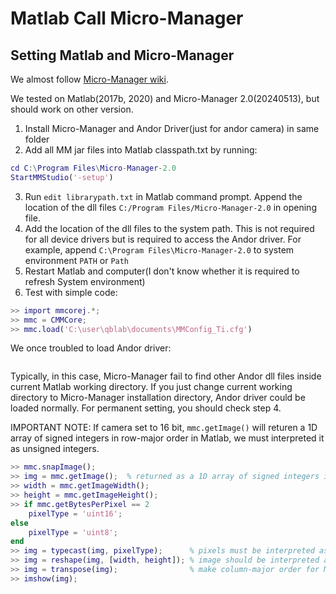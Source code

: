 # Matlab Call Micro-Manager

## Setting Matlab and Micro-Manager
We almost follow [Micro-Manager wiki](https://micro-manager.org/wiki/Matlab_Configuration).

We tested on Matlab(2017b, 2020) and Micro-Manager 2.0(20240513), but should work
on other version.

1. Install Micro-Manager and Andor Driver(just for andor camera) in same folder
2. Add all MM jar files into Matlab classpath.txt by running:
```matlab
cd C:\Program Files\Micro-Manager-2.0
StartMMStudio('-setup')
```
3. Run `edit librarypath.txt` in Matlab command prompt. Append the location of
the dll files
`C:/Program Files/Micro-Manager-2.0` in opening file.
4. Add the location of the dll files to the system path. This is not required
for all device drivers but is required to access the Andor driver. For example,
append `C:\Program Files\Micro-Manager-2.0` to system environment `PATH` or
`Path`
5. Restart Matlab and computer(I don't know whether it is required to refresh
System environment)
6. Test with simple code:
```matlab
>> import mmcorej.*;
>> mmc = CMMCore;
>> mmc.load('C:\user\qblab\documents\MMConfig_Ti.cfg')
```

We once troubled to load Andor driver:
```matlab

```
Typically, in this case, Micro-Manager fail to find other Andor dll files inside
current Matlab working directory. If you just change current working directory
to Micro-Manager installation directory, Andor driver could be loaded normally.
For permanent setting, you should check step 4.

IMPORTANT NOTE:
If camera set to 16 bit, `mmc.getImage()` will returen a 1D array of signed
integers in row-major order in Matlab, we must interpreted it as unsigned integers.
```matlab
>> mmc.snapImage();
>> img = mmc.getImage();  % returned as a 1D array of signed integers in row-major order
>> width = mmc.getImageWidth();
>> height = mmc.getImageHeight();
>> if mmc.getBytesPerPixel == 2
    pixelType = 'uint16';
else
    pixelType = 'uint8';
end
>> img = typecast(img, pixelType);      % pixels must be interpreted as unsigned integers
>> img = reshape(img, [width, height]); % image should be interpreted as a 2D array
>> img = transpose(img);                % make column-major order for MATLAB
>> imshow(img);
```

